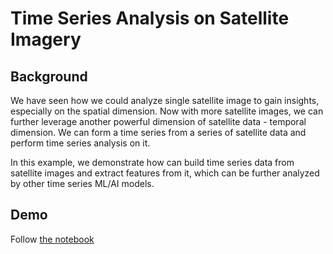 # Time Series Analysis on Satellite Imagery

## Background

We have seen how we could analyze single satellite image to gain insights, especially on the spatial dimension. Now with more satellite images, we can further leverage another powerful dimension of satellite data - temporal dimension. We can form a time series from a series of satellite data and perform time series analysis on it.

In this example, we demonstrate how can build time series data from satellite images and extract features from it, which can be further analyzed by other time series ML/AI models.

## Demo
Follow [the notebook](./Vegetation%20Index%20Temporal%20Feature%20Extraction.ipynb)

